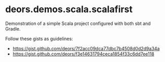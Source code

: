 # deors.demos.scala.scalafirst
Demonstration of a simple Scala project configured with both sbt and Gradle.

Follow these gists as guidelines:

* https://gist.github.com/deors/7f2acc09dca77dbc7b4508d0d2d9a34a
* https://gist.github.com/deors/f3e14631794ceca1854f33c6dd7ee118
